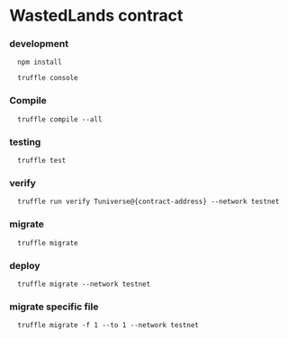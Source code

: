 # WastedLands contract

### development
```
  npm install

  truffle console
```

### Compile
```
  truffle compile --all
```
### testing
```
  truffle test
```

### verify

```
  truffle run verify Tuniverse@{contract-address} --network testnet
```

### migrate
```
  truffle migrate
```

### deploy 
```
  truffle migrate --network testnet
```
### migrate specific file 
```
  truffle migrate -f 1 --to 1 --network testnet
```
